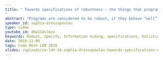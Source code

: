 ```yaml
---
title: " Towards specifications of robustness - the things that programs do _not_ do
"
abstract: "Programs are considered to be robust, if they behave “well” in all possible usage scenarios, whether intended or not. To help develop robust programs several programming language features and programming patterns have been proposed: constants, private members, encapsulation, capabilities, ownership, proxies, membranes etc. All these are powerful mechanisms which support the development of robust code."
speaker_id: sophia-drossopoulou
type: video
youtube_id: d6w11OvJAzo
keywords: Robust, Specify, Information hiding, specifications, holistic specifications
date: 2018-11-09
tags: Code Mesh LDN 2018
slides: /uploads/cm-ldn-18-sophia-drossopoulou-towards-specifications-of-robustness-with-transitions-compressed.pdf
---
```


